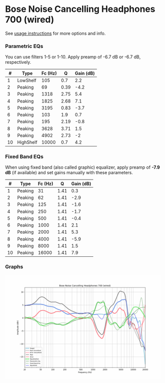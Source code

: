 # Bose Noise Cancelling Headphones 700 (wired)
See [usage instructions](https://github.com/jaakkopasanen/AutoEq#usage) for more options and info.

### Parametric EQs
You can use filters 1-5 or 1-10. Apply preamp of -6.7 dB or -6.7 dB, respectively.

|   # | Type      |   Fc (Hz) |    Q |   Gain (dB) |
|-----|-----------|-----------|------|-------------|
|   1 | LowShelf  |       105 | 0.7  |         2.2 |
|   2 | Peaking   |        69 | 0.39 |        -4.2 |
|   3 | Peaking   |      1318 | 2.75 |         5.4 |
|   4 | Peaking   |      1825 | 2.68 |         7.1 |
|   5 | Peaking   |      3195 | 0.83 |        -3.7 |
|   6 | Peaking   |       103 | 1.9  |         0.7 |
|   7 | Peaking   |       195 | 2.19 |        -0.8 |
|   8 | Peaking   |      3628 | 3.71 |         1.5 |
|   9 | Peaking   |      4902 | 2.73 |        -2   |
|  10 | HighShelf |     10000 | 0.7  |         4.2 |

### Fixed Band EQs
When using fixed band (also called graphic) equalizer, apply preamp of **-7.9 dB** (if available) and set gains manually with these parameters.

|   # | Type    |   Fc (Hz) |    Q |   Gain (dB) |
|-----|---------|-----------|------|-------------|
|   1 | Peaking |        31 | 1.41 |         0.3 |
|   2 | Peaking |        62 | 1.41 |        -2.9 |
|   3 | Peaking |       125 | 1.41 |        -1.6 |
|   4 | Peaking |       250 | 1.41 |        -1.7 |
|   5 | Peaking |       500 | 1.41 |        -0.4 |
|   6 | Peaking |      1000 | 1.41 |         2.1 |
|   7 | Peaking |      2000 | 1.41 |         5.3 |
|   8 | Peaking |      4000 | 1.41 |        -5.9 |
|   9 | Peaking |      8000 | 1.41 |         1.5 |
|  10 | Peaking |     16000 | 1.41 |         7.9 |

### Graphs
![](./Bose%20Noise%20Cancelling%20Headphones%20700%20(wired).png)
